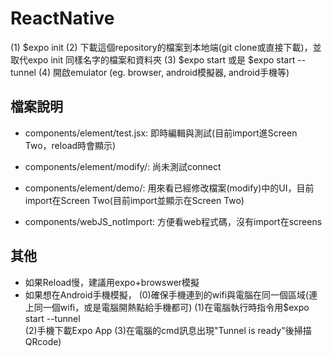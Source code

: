 # ReactNative
(1) $expo init <your project name>
(2) 下載這個repository的檔案到本地端(git clone或直接下載)，並取代expo init <your project name>同樣名字的檔案和資料夾
(3) $expo start 或是 $expo start --tunnel
(4) 開啟emulator (eg. browser, android模擬器, android手機等)
  
## 檔案說明
- components/element/test.jsx:  即時編輯與測試(目前import進Screen Two，reload時會顯示)
- components/element/modify/:  尚未測試connect
- components/element/demo/:  用來看已經修改檔案(modify)中的UI，目前import在Screen Two(目前import並顯示在Screen Two)

- components/webJS_notImport: 方便看web程式碼，沒有import在screens

## 其他
- 如果Reload慢，建議用expo+browswer模擬
- 如果想在Android手機模擬，
   (0)確保手機連到的wifi與電腦在同一個區域(連上同一個wifi，或是電腦開熱點給手機都可)
   (1)在電腦執行時指令用$expo start --tunnel  
   (2)手機下載Expo App 
   (3)在電腦的cmd訊息出現"Tunnel is ready"後掃描QRcode)
